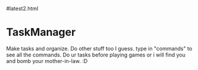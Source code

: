 #latest2.html


# TaskManager
Make tasks and organize. Do other stuff too I guess. type in "commands" to see all the commands. Do ur tasks before playing games or i will find you and bomb your mother-in-law. :D
